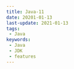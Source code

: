 ```yaml
---
title: Java-11
date: 20201-01-13
last-update: 2021-01-13
tags:
 - Java
keywords:
 - Java
 - JDK 
 - features
---
```


